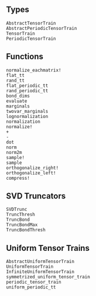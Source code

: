 ## Types
```@docs
AbstractTensorTrain
AbstractPeriodicTensorTrain
TensorTrain
PeriodicTensorTrain
```

## Functions
```@docs
normalize_eachmatrix!
flat_tt
rand_tt
flat_periodic_tt
rand_periodic_tt
bond_dims
evaluate
marginals
twovar_marginals
lognormalization
normalization
normalize!
+
-
dot
norm
norm2m
sample!
sample
orthogonalize_right!
orthogonalize_left!
compress!
```

## SVD Truncators
```@docs
SVDTrunc
TruncThresh
TruncBond
TruncBondMax
TruncBondThresh
```

## Uniform Tensor Trains
```@docs
AbstractUniformTensorTrain
UniformTensorTrain
InfiniteUniformTensorTrain
symmetrized_uniform_tensor_train
periodic_tensor_train
uniform_periodic_tt
```